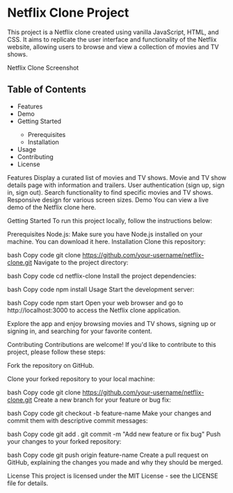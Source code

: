 <h1>Netflix Clone Project</h1>
This project is a Netflix clone created using vanilla JavaScript, HTML, and CSS. It aims to replicate the user interface and functionality of the Netflix website, allowing users to browse and view a collection of movies and TV shows.

Netflix Clone Screenshot

<h2>Table of Contents</h2>
<ul>
  <li>Features</li>
  <li>Demo</li>
  <li>Getting Started</li>
    <ul>
      <li>Prerequisites</li>
      <li>Installation</li>
    </ul>
  <li>Usage</li>
  <li>Contributing</li>
  <li>License</li>
</ul>

Features
Display a curated list of movies and TV shows.
Movie and TV show details page with information and trailers.
User authentication (sign up, sign in, sign out).
Search functionality to find specific movies and TV shows.
Responsive design for various screen sizes.
Demo
You can view a live demo of the Netflix clone here.

Getting Started
To run this project locally, follow the instructions below:

Prerequisites
Node.js: Make sure you have Node.js installed on your machine. You can download it here.
Installation
Clone this repository:

bash
Copy code
git clone https://github.com/your-username/netflix-clone.git
Navigate to the project directory:

bash
Copy code
cd netflix-clone
Install the project dependencies:

bash
Copy code
npm install
Usage
Start the development server:

bash
Copy code
npm start
Open your web browser and go to http://localhost:3000 to access the Netflix clone application.

Explore the app and enjoy browsing movies and TV shows, signing up or signing in, and searching for your favorite content.

Contributing
Contributions are welcome! If you'd like to contribute to this project, please follow these steps:

Fork the repository on GitHub.

Clone your forked repository to your local machine:

bash
Copy code
git clone https://github.com/your-username/netflix-clone.git
Create a new branch for your feature or bug fix:

bash
Copy code
git checkout -b feature-name
Make your changes and commit them with descriptive commit messages:

bash
Copy code
git add .
git commit -m "Add new feature or fix bug"
Push your changes to your forked repository:

bash
Copy code
git push origin feature-name
Create a pull request on GitHub, explaining the changes you made and why they should be merged.

License
This project is licensed under the MIT License - see the LICENSE file for details.

